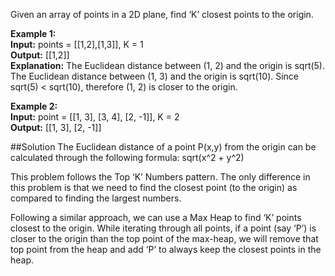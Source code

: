 Given an array of points in a 2D plane, find ‘K’ closest points to the origin.

**Example 1:**  
**Input:** points = [[1,2],[1,3]], K = 1  
**Output:** [[1,2]]  
**Explanation:** The Euclidean distance between (1, 2) and the origin is sqrt(5).
The Euclidean distance between (1, 3) and the origin is sqrt(10).
Since sqrt(5) < sqrt(10), therefore (1, 2) is closer to the origin.

**Example 2:**  
**Input:** point = [[1, 3], [3, 4], [2, -1]], K = 2  
**Output:** [[1, 3], [2, -1]]

##Solution
The Euclidean distance of a point P(x,y) from the origin can be calculated through the following formula:
sqrt(x^2 + y^2)

This problem follows the Top ‘K’ Numbers pattern. The only difference in this problem is that we need to find
the closest point (to the origin) as compared to finding the largest numbers.

Following a similar approach, we can use a Max Heap to find ‘K’ points closest to the origin. While iterating through
all points, if a point (say ‘P’) is closer to the origin than the top point of the max-heap, we will remove that top point
from the heap and add ‘P’ to always keep the closest points in the heap.